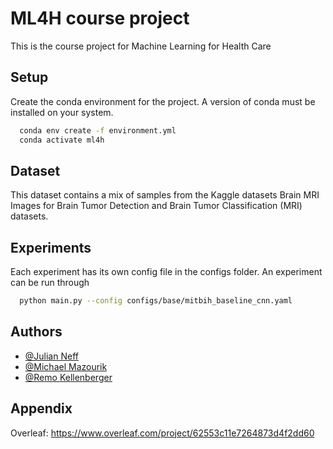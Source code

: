 
# ML4H course project

This is the course project for Machine Learning for Health Care

## Setup

Create the conda environment for the project. A version of conda must be installed on your system.

```bash
  conda env create -f environment.yml
  conda activate ml4h
```

## Dataset

This dataset contains a mix of samples from the Kaggle datasets Brain MRI Images for Brain Tumor Detection and Brain Tumor Classification (MRI) datasets.

## Experiments

Each experiment has its own config file in the configs folder. An experiment can be run through

```bash
  python main.py --config configs/base/mitbih_baseline_cnn.yaml
```

## Authors

- [@Julian Neff](https://github.com/neffjulian)
- [@Michael Mazourik](https://github.com/MikeDoes)
- [@Remo Kellenberger](https://github.com/remo48)

## Appendix

Overleaf: https://www.overleaf.com/project/62553c11e7264873d4f2dd60
